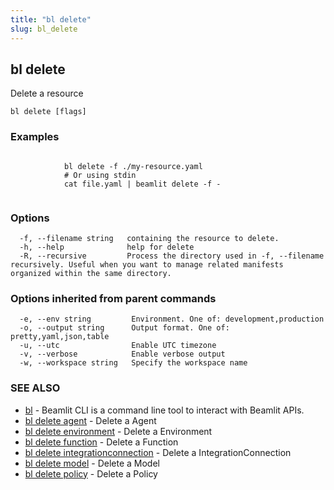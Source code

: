 ```yaml
---
title: "bl delete"
slug: bl_delete
---
```

## bl delete

Delete a resource

```
bl delete [flags]
```

### Examples

```

			bl delete -f ./my-resource.yaml
			# Or using stdin
			cat file.yaml | beamlit delete -f -
		
```

### Options

```
  -f, --filename string   containing the resource to delete.
  -h, --help              help for delete
  -R, --recursive         Process the directory used in -f, --filename recursively. Useful when you want to manage related manifests organized within the same directory.
```

### Options inherited from parent commands

```
  -e, --env string         Environment. One of: development,production
  -o, --output string      Output format. One of: pretty,yaml,json,table
  -u, --utc                Enable UTC timezone
  -v, --verbose            Enable verbose output
  -w, --workspace string   Specify the workspace name
```

### SEE ALSO

* [bl](bl.md)	 - Beamlit CLI is a command line tool to interact with Beamlit APIs.
* [bl delete agent](bl_delete_agent.md)	 - Delete a Agent
* [bl delete environment](bl_delete_environment.md)	 - Delete a Environment
* [bl delete function](bl_delete_function.md)	 - Delete a Function
* [bl delete integrationconnection](bl_delete_integrationconnection.md)	 - Delete a IntegrationConnection
* [bl delete model](bl_delete_model.md)	 - Delete a Model
* [bl delete policy](bl_delete_policy.md)	 - Delete a Policy

